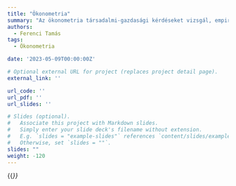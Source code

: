 ```yaml
---
title: "Ökonometria"
summary: "Az ökonometria társadalmi-gazdasági kérdéseket vizsgál, empirikus alapon, modelleket építve, kvantitatívan, stasztikai módszereket használva."
authors:
  - Ferenci Tamás
tags:
  - Ökonometria

date: '2023-05-09T00:00:00Z'

# Optional external URL for project (replaces project detail page).
external_link: ''

url_code: ''
url_pdf: ''
url_slides: ''

# Slides (optional).
#   Associate this project with Markdown slides.
#   Simply enter your slide deck's filename without extension.
#   E.g. `slides = "example-slides"` references `content/slides/example-slides.md`.
#   Otherwise, set `slides = ""`.
slides: ""
weight: -120
---
```


{{<cite page="/oktatas_fejezetek/okonometria_fejezetek/azokonometriaalapjai" view="2" >}}
